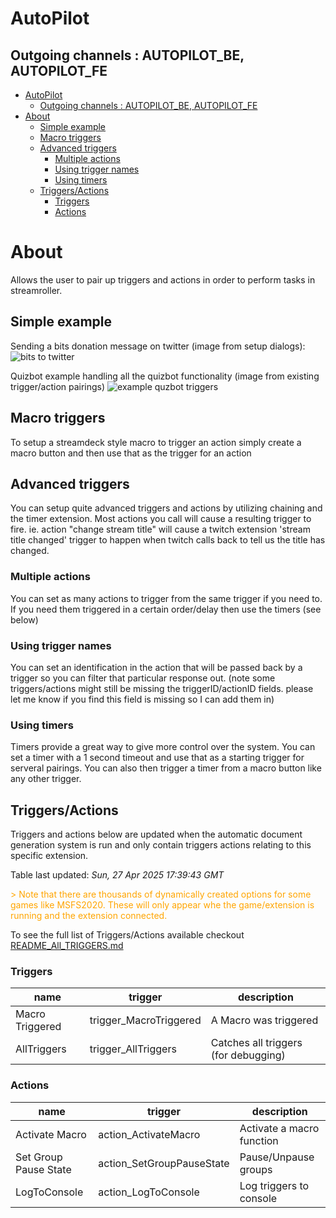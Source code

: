 <!-- this file will be auto updated for triggers and actions when the apidocs automatic
document builder is run.
To have the triggers and actions inserted do not remove the tags 'ReplaceTAGFor...' below
To run go to 'StreamRoller\docs\apidocs' and run 'node readmebuilder.mjs'
The script will parse files in the extensions directory looking for "triggersandactions ="
if found it will attempt to load hte file and use the exported 'triggersandactions' variable
to create the tables shown in the parsed README.md files
This was the only way I could find to autoupdate the triggers and actions lists
 -->
 # AutoPilot
## Outgoing channels : AUTOPILOT_BE, AUTOPILOT_FE
- [AutoPilot](#autopilot)
  - [Outgoing channels : AUTOPILOT\_BE, AUTOPILOT\_FE](#outgoing-channels--autopilot_be-autopilot_fe)
- [About](#about)
  - [Simple example](#simple-example)
  - [Macro triggers](#macro-triggers)
  - [Advanced triggers](#advanced-triggers)
    - [Multiple actions](#multiple-actions)
    - [Using trigger names](#using-trigger-names)
    - [Using timers](#using-timers)
  - [Triggers/Actions](#triggersactions)
    - [Triggers](#triggers)
    - [Actions](#actions)

# About
Allows the user to pair up triggers and actions in order to perform tasks in streamroller.
## Simple example
Sending a bits donation message on twitter (image from setup dialogs):
<img src="https://raw.githubusercontent.com/SilenusTA/StreamRoller/refs/heads/master/extensions/autopilot/images/bits_to_twitter.png" title="bits to twitter" alt="bits to twitter">

Quizbot example handling all the quizbot functionality (image from existing trigger/action pairings)
<img src="https://raw.githubusercontent.com/SilenusTA/StreamRoller/refs/heads/master/extensions/quizbot/exampletriggers.png" title="example quzbot triggers" alt="example quzbot triggers">

## Macro triggers
To setup a streamdeck style macro to trigger an action simply create a macro button and then use that as the trigger for an action

## Advanced triggers
You can setup quite advanced triggers and actions by utilizing chaining and the timer extension.
Most actions you call will cause a resulting trigger to fire.
ie. 
action "change stream title" will cause a twitch extension 'stream title changed' trigger to happen when twitch calls back to tell us the title has changed.
### Multiple actions
You can set as many actions to trigger from the same trigger if you need to. If you need them triggered in a certain order/delay then use the timers (see below)
### Using trigger names
You can set an identification in the action that will be passed back by a trigger so you can filter that particular response out. (note some triggers/actions might still be missing the triggerID/actionID fields. please let me know if you find this field is missing so I can add them in) 
### Using timers
Timers provide a great way to give more control over the system. You can set a timer with a 1 second timeout and use that as a starting trigger for serveral pairings. You can also then trigger a timer from a macro button like any other trigger.


## Triggers/Actions


Triggers and actions below are updated when the automatic document generation system is run and only contain triggers actions relating to this specific extension.

Table last updated: *Sun, 27 Apr 2025 17:39:43 GMT*

<div style='color:orange'>> Note that there are thousands of dynamically created options for some games like MSFS2020. These will only appear whe the game/extension is running and the extension connected.</div>

To see the full list of Triggers/Actions available checkout [README_All_TRIGGERS.md](https://github.com/SilenusTA/StreamRoller/blob/master/README_All_TRIGGERS.md)

### Triggers

| name | trigger | description |
| --- | --- | --- |
| Macro Triggered | trigger_MacroTriggered | A Macro was triggered |
| AllTriggers | trigger_AllTriggers | Catches all triggers (for debugging) |

### Actions

| name | trigger | description |
| --- | --- | --- |
| Activate Macro | action_ActivateMacro | Activate a macro function |
| Set Group Pause State | action_SetGroupPauseState | Pause/Unpause groups |
| LogToConsole | action_LogToConsole | Log triggers to console |

